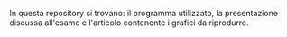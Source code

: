 In questa repository si trovano: il programma utilizzato, la presentazione discussa all'esame e l'articolo contenente i grafici da riprodurre.
